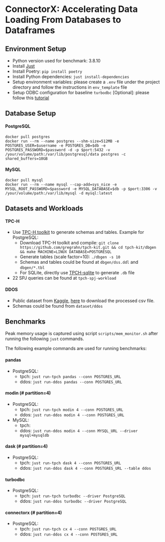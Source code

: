 # ConnectorX: Accelerating Data Loading From Databases to Dataframes

## Environment Setup
* Python version used for benchmark: 3.8.10
* Install [Just](https://github.com/casey/just#installation)
* Install Poetry: `pip install poetry`
* Install Python dependencies: `just install-dependencies`
* Setup environment variables: please create a `.env` file under the project directory and follow the instructions in `env_template` file
* Setup ODBC configuration for baseline `turbodbc` [Optional]: please follow this [tutorial](https://turbodbc.readthedocs.io/en/latest/pages/odbc_configuration.html)

## Database Setup

#### PostgreSQL
```
docker pull postgres
docker run --rm --name postgres --shm-size=512MB -e POSTGRES_USER=$username -e POSTGRES_DB=$db -e POSTGRES_PASSWORD=$password -d -p $port:5432 -v /your/volume/path:/var/lib/postgresql/data postgres -c shared_buffers=10GB
```

#### MySQL
```
docker pull mysql
docker run --rm --name mysql --cap-add=sys_nice -e MYSQL_ROOT_PASSWORD=$password -e MYSQL_DATABASE=$db -p $port:3306 -v /your/volume/path:/var/lib/mysql -d mysql:latest
```

## Datasets and Workloads

#### TPC-H

* Use [TPC-H toolkit](https://github.com/gregrahn/tpch-kit) to generate schemas and tables. Example for PostgreSQL:
    * Download TPC-H toolkit and compile: `git clone https://github.com/gregrahn/tpch-kit.git && cd tpch-kit/dbgen && make MACHINE=LINUX DATABASE=POSTGRESQL`
    * Generate tables (scale factor=10): `./dbgen -s 10`
    * Schemas and tables could be found at `dbgen/dss.ddl` and `dbgen/*.tbl`
    * For SQLite, directly use [TPCH-sqlite](https://github.com/lovasoa/TPCH-sqlite) to generate `.db` file
* 22 SPJ queries can be found at `tpch-spj-workload`

#### DDOS

* Public dataset from [Kaggle](https://www.kaggle.com/devendra416/ddos-datasets), [here](https://www.dropbox.com/s/53w7cjcar0m5k44/ddos.tar.gz?dl=0) to download the processed csv file.
* Schemas could be found from `dataset/ddos`

## Benchmarks

Peak memory usage is captured using script `scripts/mem_monitor.sh` after running the following `just` commands.

The following example commands are used for running benchmarks:

#### pandas

* PostgreSQL:
    * tpch: `just run-tpch pandas --conn POSTGRES_URL`
    * ddos: `just run-ddos pandas --conn POSTGRES_URL`

#### modin (# partition=4)

* PostgreSQL:
    * tpch: `just run-tpch modin 4 --conn POSTGRES_URL`
    * ddos: `just run-ddos modin 4 --conn POSTGRES_URL`
* MySQL:
    * tpch:
    * ddos: `just run-ddos modin 4 --conn MYSQL_URL --driver mysql+mysqldb`

#### dask (# partition=4)

* PostgreSQL:
    * tpch: `just run-tpch dask 4 --conn POSTGRES_URL`
    * ddos: `just run-ddos dask 4 --conn POSTGRES_URL --table ddos`

#### turbodbc

* PostgreSQL:
    * tpch: `just run-tpch turbodbc --driver PostgreSQL`
    * ddos: `just run-ddos turbodbc --driver PostgreSQL`

#### connectorx (# partition=4)

* PostgreSQL:
    * tpch: `just run-tpch cx 4 --conn POSTGRES_URL`
    * ddos: `just run-ddos cx 4 --conn POSTGRES_URL`



